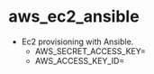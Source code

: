 # aws_ec2_ansible
- Ec2 provisioning with Ansible.
  - AWS_SECRET_ACCESS_KEY=
  - AWS_ACCESS_KEY_ID=

